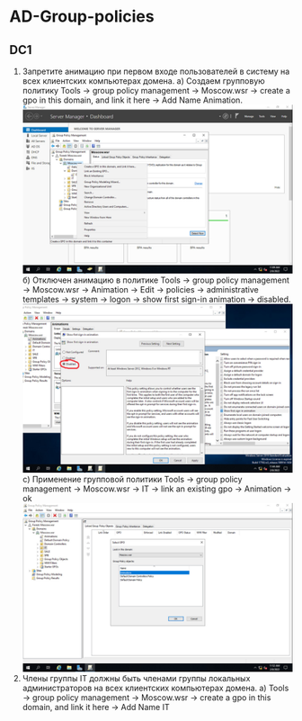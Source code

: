 # AD-Group-policies
## DC1
1) Запретите анимацию при первом входе пользователей в систему на всех клиентских компьютерах домена.
а) Создаем групповую политику Tools → group policy management → Moscow.wsr → create a gpo in this domain, and link it here → Add Name Animation. 
![](https://github.com/iGORnetwork/AD-Group-policies/blob/main/DC1-1.png)
б) Отключен анимацию в политике Tools → group policy management → Moscow.wsr → Animation → Edit → policies → administrative templates → system → logon → show first sign-in animation → disabled.
![](https://github.com/iGORnetwork/AD-Group-policies/blob/main/DC1-2.png)
c) Применение групповой политики Tools → group policy management → Moscow.wsr → IT → link an existing gpo → Animation → ok
![](https://github.com/iGORnetwork/AD-Group-policies/blob/main/DC1-3.png)
2) Члены группы IT должны быть членами группы локальных администраторов на всех клиентских компьютерах домена.
а) Tools → group policy management → Moscow.wsr → create a gpo in this domain, and link it here → Add Name IT
